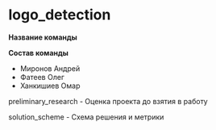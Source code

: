 # logo_detection

**Название команды**

**Состав команды**
- Миронов Андрей 
- Фатеев Олег
- Ханкишиев Омар

preliminary_research - Оценка проекта до взятия в работу

solution_scheme - Схема решения и метрики
